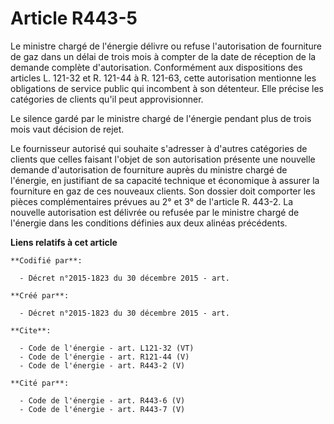 # Article R443-5

Le ministre chargé de l'énergie délivre ou refuse l'autorisation de fourniture de gaz dans un délai de trois mois à compter
de la date de réception de la demande complète d'autorisation. Conformément aux dispositions des articles L. 121-32 et R.
121-44 à R. 121-63, cette autorisation mentionne les obligations de service public qui incombent à son détenteur. Elle
précise les catégories de clients qu'il peut approvisionner. 

Le silence gardé par le ministre chargé de l'énergie pendant plus de trois mois vaut décision de rejet. 

Le fournisseur autorisé qui souhaite s'adresser à d'autres catégories de clients que celles faisant l'objet de son
autorisation présente une nouvelle demande d'autorisation de fourniture auprès du ministre chargé de l'énergie, en justifiant
de sa capacité technique et économique à assurer la fourniture en gaz de ces nouveaux clients. Son dossier doit comporter les
pièces complémentaires prévues au 2° et 3° de l'article R. 443-2. La nouvelle autorisation est délivrée ou refusée par le
ministre chargé de l'énergie dans les conditions définies aux deux alinéas précédents.

**Liens relatifs à cet article**

	**Codifié par**:

	  - Décret n°2015-1823 du 30 décembre 2015 - art.

	**Créé par**:

	  - Décret n°2015-1823 du 30 décembre 2015 - art.

	**Cite**:

	  - Code de l'énergie - art. L121-32 (VT)
	  - Code de l'énergie - art. R121-44 (V)
	  - Code de l'énergie - art. R443-2 (V)

	**Cité par**:

	  - Code de l'énergie - art. R443-6 (V)
	  - Code de l'énergie - art. R443-7 (V)

